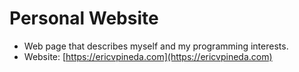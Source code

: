 # Personal Website
- Web page that describes myself and my programming interests. 
- Website: [https://ericvpineda.com](https://ericvpineda.com)

